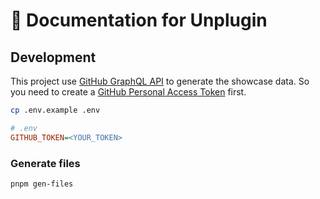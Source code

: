 # 📄 Documentation for Unplugin

## Development

This project use [GitHub GraphQL API](https://docs.github.com/en/graphql) to generate the showcase data. So you need to create a [GitHub Personal Access Token](https://github.com/settings/personal-access-tokens/new) first.

```bash
cp .env.example .env
```

```ini
# .env
GITHUB_TOKEN=<YOUR_TOKEN>
```

### Generate files

```bash
pnpm gen-files
```
